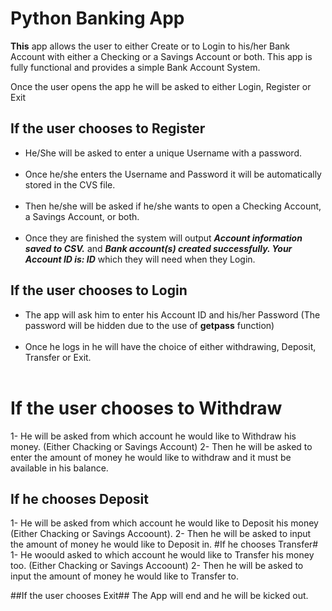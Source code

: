 
# Python Banking App 
**This** app allows the user to either Create or to Login to his/her Bank Account with either a Checking or a Savings Account or both.
This app is fully functional and provides a simple Bank Account System.

Once the user opens the app he will be asked to either Login, Register or Exit

## If the user chooses to Register
- He/She will be asked to enter a unique Username with a password. <br/><br/>
- Once he/she enters the Username and Password it will be automatically stored in the CVS file. <br/><br/>
- Then he/she will be asked if he/she wants to open a Checking Account, a Savings Account, or both. <br/><br/>
- Once they are finished the system will output ***Account information saved to CSV.*** and ***Bank account(s) created successfully. Your Account ID is: ID***  which they will need when they Login. <br/><be/>

## If the user chooses to Login
- The app will ask him to enter his Account ID and his/her Password (The password will be hidden due to the use of **getpass** function) <br/><br/>
- Once he logs in he will have the choice of either withdrawing, Deposit, Transfer or Exit. <br/><br/>
  
# If the user chooses to  Withdraw
1- He will be asked from which account he would like to Withdraw his money. (Either Chacking or Savings Account)
2- Then he will be asked to enter the amount of money he would like to withdraw and it must be available in his balance.

## If he chooses Deposit
1- He will be asked from which account he would like to Deposit his money (Either Chacking or Savings Accoount).
2- Then he will be asked to input the amount of money he would like to Deposit in.
#If he chooses Transfer#
1- He woould asked to which account he would like to Transfer his money too. (Either Chacking or Savings Accoount)
2- Then he will be asked to input the amount of money he would like to Transfer to.

##If the user chooses Exit##
The App will end and he will be kicked out.
